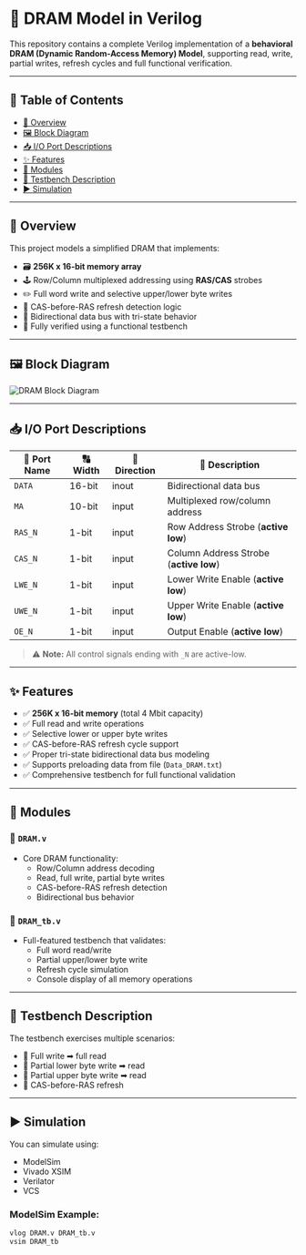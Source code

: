 # 🚀 DRAM Model in Verilog

This repository contains a complete Verilog implementation of a **behavioral DRAM (Dynamic Random-Access Memory) Model**, supporting read, write, partial writes, refresh cycles and full functional verification.

---

## 📑 Table of Contents

- [🔎 Overview](#-overview)
- [🖼 Block Diagram](#-block-diagram)
- [📥 I/O Port Descriptions](#-io-port-descriptions)
- [✨ Features](#-features)
- [📁 Modules](#-modules)
- [🧪 Testbench Description](#-testbench-description)
- [▶️ Simulation](#-simulation)

---

## 🔎 Overview

This project models a simplified DRAM that implements:

- 🗃 **256K x 16-bit memory array**
- 🕹 Row/Column multiplexed addressing using **RAS/CAS** strobes
- ✏️ Full word write and selective upper/lower byte writes
- 🔄 CAS-before-RAS refresh detection logic
- 🔌 Bidirectional data bus with tri-state behavior
- 🧪 Fully verified using a functional testbench

---

## 🖼 Block Diagram

![DRAM Block Diagram](https://raw.githubusercontent.com/Srikar109755/DRAM_Model/main/DRAM/images/DRAM_Block_Diagram.png)

---

## 📥 I/O Port Descriptions

| 🔢 Port Name | 🔠 Width  | 🔁 Direction | 📝 Description |
| ----------- | -------- | --------- | ----------- |
| `DATA`    | 16-bit | inout     | Bidirectional data bus |
| `MA`      | 10-bit | input     | Multiplexed row/column address |
| `RAS_N`   | 1-bit  | input     | Row Address Strobe (**active low**) |
| `CAS_N`   | 1-bit  | input     | Column Address Strobe (**active low**) |
| `LWE_N`   | 1-bit  | input     | Lower Write Enable (**active low**) |
| `UWE_N`   | 1-bit  | input     | Upper Write Enable (**active low**) |
| `OE_N`    | 1-bit  | input     | Output Enable (**active low**) |

> ⚠️ **Note:** All control signals ending with `_N` are active-low.

---

## ✨ Features

- ✅ **256K x 16-bit memory** (total 4 Mbit capacity)
- ✅ Full read and write operations
- ✅ Selective lower or upper byte writes
- ✅ CAS-before-RAS refresh cycle support
- ✅ Proper tri-state bidirectional data bus modeling
- ✅ Supports preloading data from file (`Data_DRAM.txt`)
- ✅ Comprehensive testbench for full functional validation

---

## 📁 Modules

### 📄 `DRAM.v`

- Core DRAM functionality:
  - Row/Column address decoding
  - Read, full write, partial byte writes
  - CAS-before-RAS refresh detection
  - Bidirectional bus behavior

### 🧪 `DRAM_tb.v`

- Full-featured testbench that validates:
  - Full word read/write
  - Partial upper/lower byte write
  - Refresh cycle simulation
  - Console display of all memory operations

---

## 🧪 Testbench Description

The testbench exercises multiple scenarios:

- 📝 Full write ➡ full read
- 📝 Partial lower byte write ➡ read
- 📝 Partial upper byte write ➡ read
- 🔄 CAS-before-RAS refresh

---

## ▶️ Simulation

You can simulate using:

- ModelSim
- Vivado XSIM
- Verilator
- VCS

### ModelSim Example:

```bash
vlog DRAM.v DRAM_tb.v
vsim DRAM_tb
